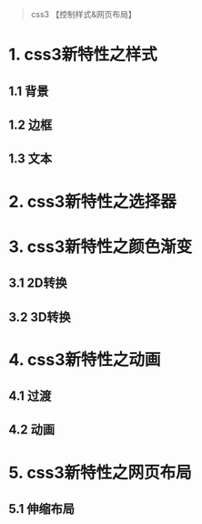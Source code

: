 > css3 【控制样式&网页布局】
# 1. css3新特性之样式
## 1.1 背景
## 1.2 边框
## 1.3 文本
# 2. css3新特性之选择器

# 3. css3新特性之颜色渐变
## 3.1 2D转换
## 3.2 3D转换
# 4. css3新特性之动画
## 4.1 过渡
## 4.2 动画
# 5. css3新特性之网页布局
## 5.1 伸缩布局